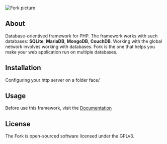 ![Fork picture](https://github.com/valeriiduz/fork/blob/master/face/pictures/fork.png)
## About
Database-orientived framework for PHP. The framework works with such databases: **SQLite**, **MariaDB**, **MongoDB**, **CouchDB**. Working with the global network involves working with databases. Fork is the one that helps you make your web application run on multiple databases.
## Installation
Configuring your http server on a folder face/
## Usage
Before use this framework, visit the [Documentation](https://github.com/valeriiduz/fork-framework/blob/stable/manual.pdf)
## License
The Fork is open-sourced software licensed under the GPLv3.
